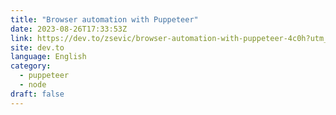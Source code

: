 ```yaml
---
title: "Browser automation with Puppeteer"
date: 2023-08-26T17:33:53Z
link: https://dev.to/zsevic/browser-automation-with-puppeteer-4c0h?utm_medium=RSS&utm_source=news.12bit.vn
site: dev.to
language: English
category:
  - puppeteer
  - node
draft: false
---
```


